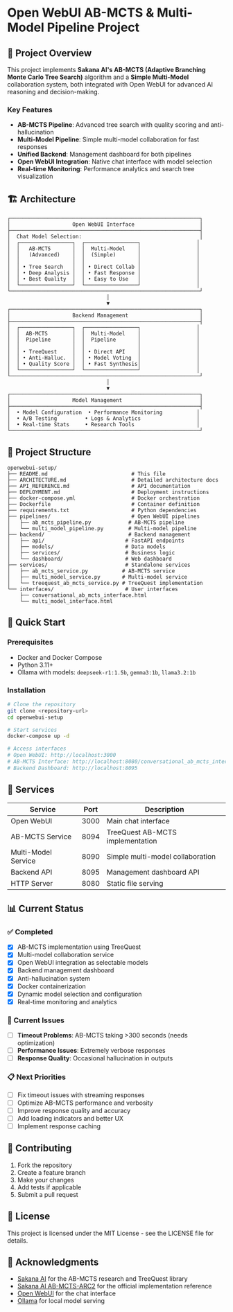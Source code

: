 # Open WebUI AB-MCTS & Multi-Model Pipeline Project

## 🎯 Project Overview

This project implements **Sakana AI's AB-MCTS (Adaptive Branching Monte Carlo Tree Search)** algorithm and a **Simple Multi-Model** collaboration system, both integrated with Open WebUI for advanced AI reasoning and decision-making.

### Key Features
- **AB-MCTS Pipeline**: Advanced tree search with quality scoring and anti-hallucination
- **Multi-Model Pipeline**: Simple multi-model collaboration for fast responses
- **Unified Backend**: Management dashboard for both pipelines
- **Open WebUI Integration**: Native chat interface with model selection
- **Real-time Monitoring**: Performance analytics and search tree visualization

## 🏗️ Architecture

```
┌─────────────────────────────────────────────────────────────┐
│                    Open WebUI Interface                     │
├─────────────────────────────────────────────────────────────┤
│  Chat Model Selection:                                      │
│  ┌─────────────────┐  ┌─────────────────┐                  │
│  │   AB-MCTS       │  │  Multi-Model    │                  │
│  │   (Advanced)    │  │  (Simple)       │                  │
│  │                 │  │                 │                  │
│  │ • Tree Search   │  │ • Direct Collab │                  │
│  │ • Deep Analysis │  │ • Fast Response │                  │
│  │ • Best Quality  │  │ • Easy to Use   │                  │
│  └─────────────────┘  └─────────────────┘                  │
└─────────────────────────────────────────────────────────────┘
                                │
                                ▼
┌─────────────────────────────────────────────────────────────┐
│                    Backend Management                       │
├─────────────────────────────────────────────────────────────┤
│  ┌─────────────────┐  ┌─────────────────┐                  │
│  │  AB-MCTS        │  │  Multi-Model    │                  │
│  │  Pipeline       │  │  Pipeline       │                  │
│  │                 │  │                 │                  │
│  │ • TreeQuest     │  │ • Direct API    │                  │
│  │ • Anti-Halluc.  │  │ • Model Voting  │                  │
│  │ • Quality Score │  │ • Fast Synthesis│                  │
│  └─────────────────┘  └─────────────────┘                  │
└─────────────────────────────────────────────────────────────┘
                                │
                                ▼
┌─────────────────────────────────────────────────────────────┐
│                    Model Management                         │
├─────────────────────────────────────────────────────────────┤
│  • Model Configuration  • Performance Monitoring           │
│  • A/B Testing         • Logs & Analytics                  │
│  • Real-time Stats     • Research Tools                    │
└─────────────────────────────────────────────────────────────┘
```

## 📁 Project Structure

```
openwebui-setup/
├── README.md                           # This file
├── ARCHITECTURE.md                     # Detailed architecture docs
├── API_REFERENCE.md                    # API documentation
├── DEPLOYMENT.md                       # Deployment instructions
├── docker-compose.yml                  # Docker orchestration
├── Dockerfile                          # Container definition
├── requirements.txt                    # Python dependencies
├── pipelines/                          # Open WebUI pipelines
│   ├── ab_mcts_pipeline.py            # AB-MCTS pipeline
│   └── multi_model_pipeline.py        # Multi-model pipeline
├── backend/                           # Backend management
│   ├── api/                          # FastAPI endpoints
│   ├── models/                       # Data models
│   ├── services/                     # Business logic
│   └── dashboard/                    # Web dashboard
├── services/                         # Standalone services
│   ├── ab_mcts_service.py           # AB-MCTS service
│   ├── multi_model_service.py       # Multi-model service
│   └── treequest_ab_mcts_service.py # TreeQuest implementation
└── interfaces/                       # User interfaces
    ├── conversational_ab_mcts_interface.html
    └── multi_model_interface.html
```

## 🚀 Quick Start

### Prerequisites
- Docker and Docker Compose
- Python 3.11+
- Ollama with models: `deepseek-r1:1.5b`, `gemma3:1b`, `llama3.2:1b`

### Installation
```bash
# Clone the repository
git clone <repository-url>
cd openwebui-setup

# Start services
docker-compose up -d

# Access interfaces
# Open WebUI: http://localhost:3000
# AB-MCTS Interface: http://localhost:8080/conversational_ab_mcts_interface.html
# Backend Dashboard: http://localhost:8095
```

## 🔧 Services

| Service | Port | Description |
|---------|------|-------------|
| Open WebUI | 3000 | Main chat interface |
| AB-MCTS Service | 8094 | TreeQuest AB-MCTS implementation |
| Multi-Model Service | 8090 | Simple multi-model collaboration |
| Backend API | 8095 | Management dashboard API |
| HTTP Server | 8080 | Static file serving |

## 📊 Current Status

### ✅ Completed
- [x] AB-MCTS implementation using TreeQuest
- [x] Multi-model collaboration service
- [x] Open WebUI integration as selectable models
- [x] Backend management dashboard
- [x] Anti-hallucination system
- [x] Docker containerization
- [x] Dynamic model selection and configuration
- [x] Real-time monitoring and analytics

### 🚧 Current Issues
- [ ] **Timeout Problems**: AB-MCTS taking >300 seconds (needs optimization)
- [ ] **Performance Issues**: Extremely verbose responses
- [ ] **Response Quality**: Occasional hallucination in outputs

### 📋 Next Priorities
- [ ] Fix timeout issues with streaming responses
- [ ] Optimize AB-MCTS performance and verbosity
- [ ] Improve response quality and accuracy
- [ ] Add loading indicators and better UX
- [ ] Implement response caching

## 🤝 Contributing

1. Fork the repository
2. Create a feature branch
3. Make your changes
4. Add tests if applicable
5. Submit a pull request

## 📄 License

This project is licensed under the MIT License - see the LICENSE file for details.

## 🙏 Acknowledgments

- [Sakana AI](https://sakana.ai/) for the AB-MCTS research and TreeQuest library
- [Sakana AI AB-MCTS-ARC2](https://github.com/SakanaAI/ab-mcts-arc2) for the official implementation reference
- [Open WebUI](https://github.com/open-webui/open-webui) for the chat interface
- [Ollama](https://ollama.ai/) for local model serving
